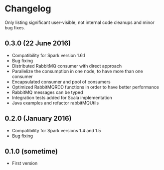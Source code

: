 # Changelog

Only listing significant user-visible, not internal code cleanups and minor bug fixes. 

## 0.3.0 (22 June 2016)

* Compatibility for Spark version 1.6.1
* Bug fixing
* Distributed RabbitMQ consumer with direct approach
* Parallelize the consumption in one node, to have more than one consumer
* Encapsulated consumer and pool of consumers
* Optimized RabbitMQRDD functions in order to have better performance
* RabbitMQ messages can be typed
* Integration tests added for Scala implementation
* Java examples and refactor rabbitMQUtils

## 0.2.0 (January 2016)

* Compatibility for Spark versions 1.4 and 1.5
* Bug fixing

## 0.1.0 (sometime)

* First version